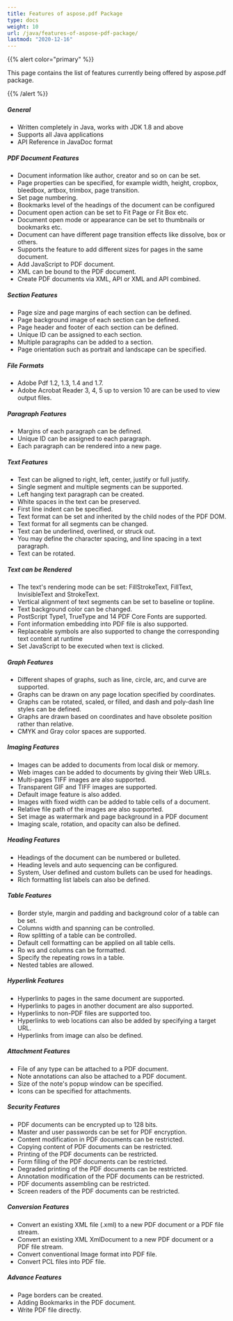 ```yaml
---
title: Features of aspose.pdf Package
type: docs
weight: 10
url: /java/features-of-aspose-pdf-package/
lastmod: "2020-12-16"
---
```


{{% alert color="primary" %}}

This page contains the list of features currently being offered by aspose.pdf package.

{{% /alert %}}
##### **General**
- Written completely in Java, works with JDK 1.8 and above
- Supports all Java applications
- API Reference in JavaDoc format
##### **PDF Document Features**
- Document information like author, creator and so on can be set.
- Page properties can be specified, for example width, height, cropbox, bleedbox, artbox, trimbox, page transition.
- Set page numbering.
- Bookmarks level of the headings of the document can be configured
- Document open action can be set to Fit Page or Fit Box etc.
- Document open mode or appearance can be set to thumbnails or bookmarks etc.
- Document can have different page transition effects like dissolve, box or others.
- Supports the feature to add different sizes for pages in the same document.
- Add JavaScript to PDF document.
- XML can be bound to the PDF document.
- Create PDF documents via XML, API or XML and API combined.
##### **Section Features**
- Page size and page margins of each section can be defined.
- Page background image of each section can be defined.
- Page header and footer of each section can be defined.
- Unique ID can be assigned to each section.
- Multiple paragraphs can be added to a section.
- Page orientation such as portrait and landscape can be specified.
##### **File Formats**
- Adobe Pdf 1.2, 1.3, 1.4 and 1.7.
- Adobe Acrobat Reader 3, 4, 5 up to version 10 are can be used to view output files.
##### **Paragraph Features**
- Margins of each paragraph can be defined.
- Unique ID can be assigned to each paragraph.
- Each paragraph can be rendered into a new page.
##### **Text Features**
- Text can be aligned to right, left, center, justify or full justify.
- Single segment and multiple segments can be supported.
- Left hanging text paragraph can be created.
- White spaces in the text can be preserved.
- First line indent can be specified.
- Text format can be set and inherited by the child nodes of the PDF DOM.
- Text format for all segments can be changed.
- Text can be underlined, overlined, or struck out.
- You may define the character spacing, and line spacing in a text paragraph.
- Text can be rotated.
##### **Text can be Rendered**
- The text's rendering mode can be set: FillStrokeText, FillText, InvisibleText and StrokeText.
- Vertical alignment of text segments can be set to baseline or topline.
- Text background color can be changed.
- PostScript Type1, TrueType and 14 PDF Core Fonts are supported.
- Font information embedding into PDF file is also supported.
- Replaceable symbols are also supported to change the corresponding text content at runtime
- Set JavaScript to be executed when text is clicked.
##### **Graph Features**
- Different shapes of graphs, such as line, circle, arc, and curve are supported.
- Graphs can be drawn on any page location specified by coordinates.
- Graphs can be rotated, scaled, or filled, and dash and poly-dash line styles can be defined.
- Graphs are drawn based on coordinates and have obsolete position rather than relative.
- CMYK and Gray color spaces are supported.
##### **Imaging Features**
- Images can be added to documents from local disk or memory.
- Web images can be added to documents by giving their Web URLs.
- Multi-pages TIFF images are also supported.
- Transparent GIF and TIFF images are supported.
- Default image feature is also added.
- Images with fixed width can be added to table cells of a document.
- Relative file path of the images are also supported.
- Set image as watermark and page background in a PDF document
- Imaging scale, rotation, and opacity can also be defined.
##### **Heading Features**
- Headings of the document can be numbered or bulleted.
- Heading levels and auto sequencing can be configured.
- System, User defined and custom bullets can be used for headings.
- Rich formatting list labels can also be defined.
##### **Table Features**
- Border style, margin and padding and background color of a table can be set.
- Columns width and spanning can be controlled.
- Row splitting of a table can be controlled.
- Default cell formatting can be applied on all table cells.
- Ro ws and columns can be formatted.
- Specify the repeating rows in a table.
- Nested tables are allowed.
##### **Hyperlink Features**
- Hyperlinks to pages in the same document are supported.
- Hyperlinks to pages in another document are also supported.
- Hyperlinks to non-PDF files are supported too.
- Hyperlinks to web locations can also be added by specifying a target URL.
- Hyperlinks from image can also be defined.
##### **Attachment Features**
- File of any type can be attached to a PDF document.
- Note annotations can also be attached to a PDF document.
- Size of the note's popup window can be specified.
- Icons can be specified for attachments.
##### **Security Features**
- PDF documents can be encrypted up to 128 bits.
- Master and user passwords can be set for PDF encryption.
- Content modification in PDF documents can be restricted.
- Copying content of PDF documents can be restricted.
- Printing of the PDF documents can be restricted.
- Form filling of the PDF documents can be restricted.
- Degraded printing of the PDF documents can be restricted.
- Annotation modification of the PDF documents can be restricted.
- PDF documents assembling can be restricted.
- Screen readers of the PDF documents can be restricted.
##### **Conversion Features**
- Convert an existing XML file (.xml) to a new PDF document or a PDF file stream.
- Convert an existing XML XmlDocument to a new PDF document or a PDF file stream.
- Convert conventional Image format into PDF file.
- Convert PCL files into PDF file.
##### **Advance Features**
- Page borders can be created.
- Adding Bookmarks in the PDF document.
- Write PDF file directly.

